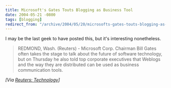 ```yaml
---
title: Microsoft's Gates Touts Blogging as Business Tool
date: 2004-05-21 -0800
tags: [blogging]
redirect_from: "/archive/2004/05/20/microsofts-gates-touts-blogging-as-business-tool.aspx/"
---
```


I may be the last geek to have posted this, but it's interesting
nonetheless.

> REDMOND, Wash. (Reuters) - Microsoft Corp. Chairman Bill Gates often
> takes the stage to talk about the future of software technology, but
> on Thursday he also told top corporate executives that Weblogs and the
> way they are distributed can be used as business communication tools.

*[Via [Reuters:
Technology](http://www.reuters.com/newsArticle.jhtml?type=technologyNews&storyID=5210903&src=rss/technologyNews&section=news)]*

